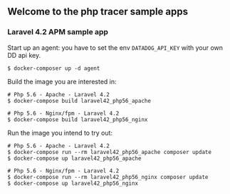 ## Welcome to the php tracer sample apps

### Laravel 4.2 APM sample app

Start up an agent: you have to set the env `DATADOG_API_KEY` with your own DD api key.

    $ docker-composer up -d agent

Build the image you are interested in:

    # Php 5.6 - Apache - Laravel 4.2
    $ docker-compose build laravel42_php56_apache

    # Php 5.6 - Nginx/fpm - Laravel 4.2
    $ docker-compose build laravel42_php56_nginx

Run the image you intend to try out:

    # Php 5.6 - Apache - Laravel 4.2
    $ docker-compose run --rm laravel42_php56_apache composer update
    $ docker-compose up laravel42_php56_apache

    # Php 5.6 - Nginx/fpm - Laravel 4.2
    $ docker-compose run --rm laravel42_php56_nginx composer update
    $ docker-compose up laravel42_php56_nginx
